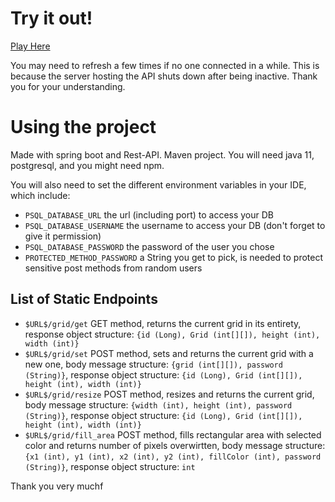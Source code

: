 # Try it out!

[Play Here](https://pixel-war.netlify.app/)

You may need to refresh a few times if no one connected in a while. This is because the server hosting the API shuts down after being inactive.
Thank you for your understanding.

# Using the project

Made with spring boot and Rest-API.
Maven project.
You will need java 11, postgresql, and you might need npm. 

You will also need to set the different environment variables in your IDE, which include:
 - `PSQL_DATABASE_URL` the url (including port) to access your DB
 - `PSQL_DATABASE_USERNAME` the username to access your DB (don't forget to give it permission)
 - `PSQL_DATABASE_PASSWORD` the password of the user you chose
 - `PROTECTED_METHOD_PASSWORD` a String you get to pick, is needed to protect sensitive post methods from random users

## List of Static Endpoints
 - `$URL$/grid/get` GET method, returns the current grid in its entirety, response object structure: `{id (Long), Grid (int[][]), height (int), width (int)}`
 - `$URL$/grid/set` POST method, sets and returns the current grid with a new one, body message structure: `{grid (int[][]), password (String)}`, response object structure: `{id (Long), Grid (int[][]), height (int), width (int)}`
 - `$URL$/grid/resize` POST method, resizes and returns the current grid, body message structure: `{width (int), height (int), password (String)}`, response object structure: `{id (Long), Grid (int[][]), height (int), width (int)}`
 - `$URL$/grid/fill_area` POST method, fills rectangular area with selected color and returns number of pixels overwirtten, body message structure: `{x1 (int), y1 (int), x2 (int), y2 (int), fillColor (int), password (String)}`, response object structure: `int` 

Thank you very muchf
